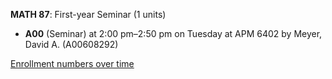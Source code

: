 **MATH 87**: First-year Seminar (1 units)

- **A00** (Seminar) at 2:00 pm–2:50 pm on Tuesday at APM 6402 by Meyer, David A. (A00608292)

[Enrollment numbers over time](./MATH87.tsv)
